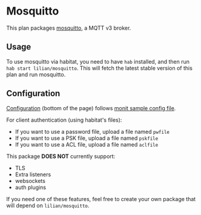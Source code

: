 # Mosquitto

This plan packages [mosquitto](https://mosquitto.org), a MQTT v3 broker.

## Usage

To use mosquitto via habitat, you need to have `hab` installed, and then run `hab start lilian/mosquitto`. This will fetch the latest stable version of this plan and run mosquitto.

## Configuration

[Configuration](https://bldr.habitat.sh/#/pkgs/lilian/mosquitto/latest) (bottom of the page) follows [monit sample config file](https://github.com/eclipse/mosquitto/blob/master/mosquitto.conf).

For client authentication (using habitat's files):

* If you want to use a password file, upload a file named `pwfile`
* If you want to use a PSK file, upload a file named `pskfile`
* If you want to use a ACL file, upload a file named `aclfile`

This package __DOES NOT__ currently support:

* TLS
* Extra listeners
* websockets
* auth plugins

If you need one of these features, feel free to create your own package that will depend on `lilian/mosquitto`.

